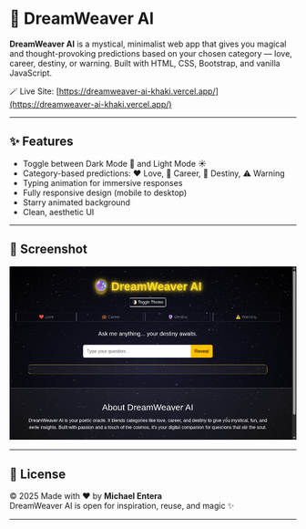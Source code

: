# 🔮 DreamWeaver AI

**DreamWeaver AI** is a mystical, minimalist web app that gives you magical and thought-provoking predictions based on your chosen category — love, career, destiny, or warning. Built with HTML, CSS, Bootstrap, and vanilla JavaScript.

🪄 Live Site: [https://dreamweaver-ai-khaki.vercel.app/](https://dreamweaver-ai-khaki.vercel.app/)

---

## ✨ Features

- Toggle between Dark Mode 🌙 and Light Mode ☀️
- Category-based predictions: ❤️ Love, 💼 Career, 🔮 Destiny, ⚠️ Warning
- Typing animation for immersive responses
- Fully responsive design (mobile to desktop)
- Starry animated background
- Clean, aesthetic UI

---

## 📸 Screenshot

![DreamWeaver AI Screenshot](assets/images/screenshot.png)

---

## 📜 License

© 2025 Made with ❤️ by **Michael Entera**  
DreamWeaver AI is open for inspiration, reuse, and magic ✨

---
